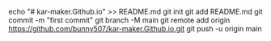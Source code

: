 echo "# kar-maker.Github.io" >> README.md
git init
git add README.md
git commit -m "first commit"
git branch -M main
git remote add origin https://github.com/bunny507/kar-maker.Github.io.git
git push -u origin main
